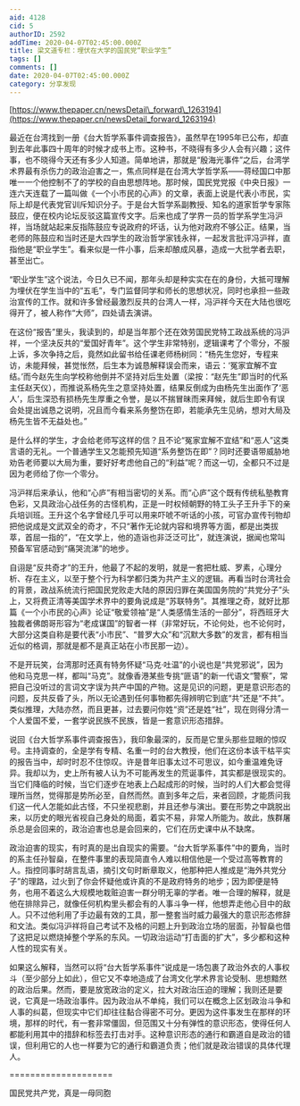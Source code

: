 ```yaml
---
aid: 4128
cid: 5
authorID: 2592
addTime: 2020-04-07T02:45:00.000Z
title: 梁文道专栏：埋伏在大学的国民党“职业学生”
tags: []
comments: []
date: 2020-04-07T02:45:00.000Z
category: 分享发现
---
```


[https://www.thepaper.cn/newsDetail\_forward\_1263194](https://www.thepaper.cn/newsDetail_forward_1263194)

最近在台湾找到一册《台大哲学系事件调查报告》，虽然早在1995年已公布，却直到去年此事四十周年的时候才成书上市。这种书，不晓得有多少人会有兴趣；这件事，也不晓得今天还有多少人知道。简单地讲，那就是“殷海光事件”之后，台湾学术界最有杀伤力的政治迫害之一，焦点同样是在台湾大学哲学系——蒋经国口中那唯一一个他控制不了的学校的自由思想阵地。那时候，国民党党报《中央日报》一连六天连载了一篇叫做《一个小市民的心声》的文章，表面上说是代表小市民，实际上却是代表党官训斥知识分子。于是台大哲学系副教授、知名的道家哲学专家陈鼓应，便在校内论坛反驳这篇宣传文字。后来也成了学界一员的哲学系学生冯沪祥，当场就站起来反指陈鼓应专说政府的坏话，认为他对政府不够公正。结果，当老师的陈鼓应和当时还是大四学生的政治哲学家钱永祥，一起发言批评冯沪祥，直指他是“职业学生”。看来似是一件小事，后来却酿成风暴，造成一大批学者去职，甚至出亡。

“职业学生”这个说法，今日久已不闻，那年头却是种实实在在的身份，大抵可理解为埋伏在学生当中的“五毛”，专门监督同学和师长的思想状况，同时也承担一些政治宣传的工作。就和许多曾经最激烈反共的台湾人一样，冯沪祥今天在大陆也很吃得开了，被人称作“大师”，四处请去演讲。

在这份“报告”里头，我读到的，却是当年那个还在效劳国民党特工政战系统的冯沪祥，一个坚决反共的“爱国好青年”。这个学生非常特别，逻辑课考了个零分，不服上诉，多次争持之后，竟然如此留书给任课老师杨树同：“杨先生您好，专程来访，未能拜候，甚觉怅然，后生本为诚恳解释误会而来，语云：‘冤家宜解不宜结。’而今赵先生向学校称他倒并不坚持对后生处置（梁按：“赵先生”即当时的代系主任赵天仪），而推说系杨先生之意坚持处置，结果反倒成为由杨先生出面作了‘恶人’，后生深恐有损杨先生厚重之令誉，是以不揣冒昧而来拜候，就后生即令有误会处提出诚恳之说明，况且而今看来系务整饬在即，若能承先生见纳，想对大局及杨先生皆不无益处也。”

是什么样的学生，才会给老师写这样的信？且不论“冤家宜解不宜结”和“恶人”这类言语的无礼。一个普通学生又怎能预先知道“系务整饬在即”？同时还要语带威胁地劝告老师要以大局为重，要好好考虑他自己的“利益”呢？而这一切，全都只不过是因为老师给了你一个零分。

冯沪祥后来承认，他和“心庐”有相当密切的关系。而“心庐”这个既有传统私塾教育色彩，又具政治心战任务的古怪机构，正是一时权倾朝野的特工头子王升手下的亲兵培训班。王升这个名字曾经几乎可以用来吓唬不听话的小孩，可官办宣传刊物却把他说成是文武双全的奇才，不只“著作无论就内容和境界等方面，都是出类拔萃，首屈一指的”，“在文学上，他的造诣也非泛泛可比”，就连演说，据闻也常叫预备军官感动到“痛哭流涕”的地步。

自诩是“反共奇才”的王升，他最了不起的发明，就是一套把杜威、罗素，心理分析、存在主义，以至于整个行为科学都归类为共产主义的逻辑。再看当时台湾社会的背景，政战系统流行把国民党败走大陆的原因归罪在美国国务院的“共党分子”头上，又将费正清等美国学术界中的要角说成是“苏联特务”。其推理之奇，就好比那篇《一个小市民的心声》论证“敬爱领袖”是“人类感情生活的一部分”，将西班牙大独裁者佛朗哥形容为“老成谋国”的智者一样（非常好玩，不论何处，也不论何时，大部分这类自称是要代表“小市民”、“普罗大众”和“沉默大多数”的发言，都有相当近似的格调，那就是都不是真正站在小市民那一边）。

不是开玩笑，台湾那时还真有特务怀疑“马克·吐温”的小说也是“共党邪说”，因为他和马克思一样，都叫“马克”。就像香港某些专挑“匪语”的新一代语文“警察”，常把自己没听过的言词文字误为共产中国的产物。这是见识的问题，更是意识形态的问题，反共反昏了头，所以无论遇到任何事物都先得辨明它到底“共”还是“不共”。类似推理，大陆亦然，而且更甚，过去要问你姓“资”还是姓“社”，现在则得分清一个人爱国不爱，一套学说民族不民族，皆是一套意识形态措辞。

说回《台大哲学系事件调查报告》，我印象最深的，反而是它里头那些显眼的惊叹号。主持调查的，全是学有专精、名重一时的台大教授，他们在这份本该干枯平实的报告当中，却时时忍不住惊叹。许是昔年旧事太过不可思议，如今重温难免讶异。我却以为，史上所有被人认为不可能再发生的荒诞事件，其实都是很现实的。当它们降临的时候，当它们逐步在地表上凸起成形的时候，当时的人们大都会觉得理所当然，觉得那是势所必至，自然而然。直到多年之后，来者回顾，才能质问我们这一代人怎能如此古怪，不只坐视悲剧，并且还参与演出。要在形势之中跳脱出来，以历史的眼光省视自己身处的局面，着实不易，非常人所能为。故此，族群屠杀总是会回来的，政治迫害也总是会回来的，它们在历史课中从不缺席。

政治迫害的现实，有时真的是出自现实的需要。“台大哲学系事件”中的要角，当时的系主任孙智燊，在整件事里的表现简直令人难以相信他是一个受过高等教育的人。指控同事时胡言乱语，摘引文句时断章取义，他那种把人推成是“海外共党分子”的理路，过火到了你会怀疑他或许真的不是政府特务的地步；因为即便是特务，也用不着这么大规模地栽赃迫害一群分明无辜的学者。唯一合理的解释，就是他在排除异己，就像任何机构里头都会有的人事斗争一样，他想弄走他心目中的敌人。只不过他利用了手边最有效的工具，那一整套当时威力最强大的意识形态修辞和文法。类似冯沪祥将自己考试不及格的问题上升到政治立场的层面，孙智燊也借了这把足以燃烧掉整个学系的东风。一切政治运动“打击面的扩大”，多少都和这种人性的现实有关。

如果这么解释，当然可以将“台大哲学系事件”说成是一场包裹了政治外衣的人事权斗（至少部分上如此），但它又不幸地造成了台湾文化学术界言论受制、思想黯然的政治后果。然而，要是放宽政治的定义，拉大对政治压迫的理解；我则还是要说，它真是一场政治事件。因为政治从不单纯，我们可以在概念上区划政治斗争和人事的纠葛，但现实中它们却往往黏合得密不可分。更因为这件事发生在那样的环境，那样的时代，有一套非常僵固，但范围又十分有弹性的意识形态，使得任何人都能利用其中的措辞和标签去打击对手。这种意识形态的通行和霸道自是政治的错误，但利用它的人也一样要为它的通行和霸道负责；他们就是政治错误的具体代理人。

\====================

国民党共产党，真是一母同胞
